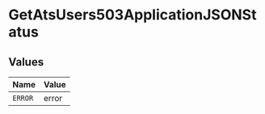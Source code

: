 # GetAtsUsers503ApplicationJSONStatus


## Values

| Name    | Value   |
| ------- | ------- |
| `ERROR` | error   |